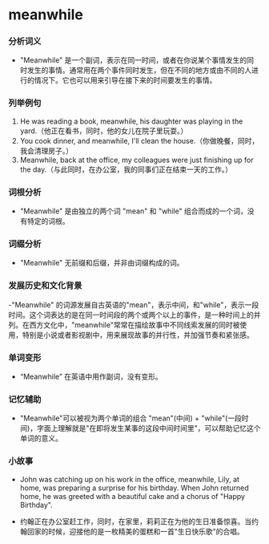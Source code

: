 # meanwhile

### 分析词义

  

*   "Meanwhile" 是一个副词，表示在同一时间，或者在你说某个事情发生的同时发生的事情。通常用在两个事件同时发生，但在不同的地方或由不同的人进行的情况下。它也可以用来引导在接下来的时间要发生的事情。

  

### 列举例句

  

1.  He was reading a book, meanwhile, his daughter was playing in the yard.（他正在看书，同时，他的女儿在院子里玩耍。）
2.  You cook dinner, and meanwhile, I'll clean the house.（你做晚餐，同时，我会清理房子。）
3.  Meanwhile, back at the office, my colleagues were just finishing up for the day.（与此同时，在办公室，我的同事们正在结束一天的工作。）

  

### 词根分析

  

*   "Meanwhile" 是由独立的两个词 "mean" 和 "while" 组合而成的一个词，没有特定的词根。

  

### 词缀分析

  

*   "Meanwhile" 无前缀和后缀，并非由词缀构成的词。

  

### 发展历史和文化背景

  

\-"Meanwhile" 的词源发展自古英语的"mean"，表示中间，和"while"，表示一段时间。这个词表达的是在同一时间段的两个或两个以上的事件，是一种时间上的并列。在西方文化中，"meanwhile"常常在描绘故事中不同线索发展的同时被使用，特别是小说或者影视剧中，用来展现故事的并行性，并加强节奏和紧张感。

  

### 单词变形

  

*   “Meanwhile” 在英语中用作副词，没有变形。

  

### 记忆辅助

  

*   "Meanwhile"可以被视为两个单词的组合 "mean"(中间) + "while"(一段时间)，字面上理解就是"在即将发生某事的这段中间时间里"，可以帮助记忆这个单词的意义。

  

### 小故事

  

*   John was catching up on his work in the office, meanwhile, Lily, at home, was preparing a surprise for his birthday. When John returned home, he was greeted with a beautiful cake and a chorus of "Happy Birthday".
    
      
    
*   约翰正在办公室赶工作，同时，在家里，莉莉正在为他的生日准备惊喜。当约翰回家的时候，迎接他的是一枚精美的蛋糕和一首"生日快乐歌"的合唱。
